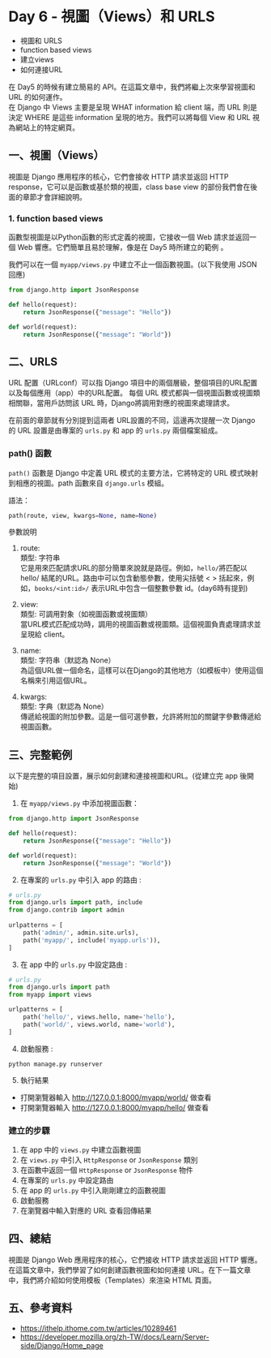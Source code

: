 # Day 6 - 視圖（Views）和 URLS

- 視圖和 URLS
- function based views
- 建立views
- 如何連接URL

在 Day5 的時候有建立簡易的 API。在這篇文章中，我們將繼上次來學習視圖和 URL 的如何運作。  
在 Django 中 Views 主要是呈現 WHAT information 給 client 端，而 URL 則是決定 WHERE 是這些 information 呈現的地方。我們可以將每個 View 和 URL 視為網站上的特定網頁。

## 一、視圖（Views）

視圖是 Django 應用程序的核心，它們會接收 HTTP 請求並返回 HTTP response，它可以是函數或基於類的視圖，class base view 的部份我們會在後面的章節才會詳細說明。


### 1. function based views
函數型視圖是以Python函數的形式定義的視圖，它接收一個 Web 請求並返回一個 Web 響應。它們簡單且易於理解，像是在 Day5 時所建立的範例 。

我們可以在一個 `myapp/views.py` 中建立不止一個函數視圖。(以下我使用 JSON 回應)
```python
from django.http import JsonResponse

def hello(request):
    return JsonResponse({"message": "Hello"})

def world(request):
    return JsonResponse({"message": "World"})
```

## 二、URLS
URL 配置（URLconf）可以指 Django 項目中的兩個層級，整個項目的URL配置以及每個應用（app）中的URL配置。
每個 URL 模式都與一個視圖函數或視圖類相關聯，當用戶訪問該 URL 時，Django將調用對應的視圖來處理請求。

在前面的章節就有分別提到這兩者 URL設置的不同，這邊再次提醒一次 Django 的 URL 設置是由專案的 `urls.py` 和 app 的 `urls.py` 兩個檔案組成。

### path() 函數
`path()` 函數是 Django 中定義 URL 模式的主要方法，它將特定的 URL 模式映射到相應的視圖。path 函數來自 `django.urls` 模組。

語法：
```python
path(route, view, kwargs=None, name=None)
```
參數說明
1. route:  
類型: 字符串  
它是用來匹配請求URL的部分簡單來說就是路徑。例如，`hello/`將匹配以 hello/ 結尾的URL。路由中可以包含動態參數，使用尖括號 < > 括起來，例如，`books/<int:id>/` 表示URL中包含一個整數參數 id。(day6時有提到)

2. view:  
類型: 可調用對象（如視圖函數或視圖類）  
當URL模式匹配成功時，調用的視圖函數或視圖類。這個視圖負責處理請求並呈現給 client。

3. name:  
類型: 字符串（默認為 None）  
為這個URL做一個命名，這樣可以在Django的其他地方（如模板中）使用這個名稱來引用這個URL。


4. kwargs:  
類型: 字典（默認為 None）  
傳遞給視圖的附加參數。這是一個可選參數，允許將附加的關鍵字參數傳遞給視圖函數。


## 三、完整範例
以下是完整的項目設置，展示如何創建和連接視圖和URL。(從建立完 app 後開始)

1. 在 `myapp/views.py` 中添加視圖函數：
```python
from django.http import JsonResponse

def hello(request):
    return JsonResponse({"message": "Hello"})

def world(request):
    return JsonResponse({"message": "World"})
```

2. 在專案的 `urls.py` 中引入 app 的路由 :
```python
# urls.py
from django.urls import path, include
from django.contrib import admin
    
urlpatterns = [
    path('admin/', admin.site.urls),
    path('myapp/', include('myapp.urls')),
]
```

3. 在 app 中的 `urls.py` 中設定路由 :
```python
# urls.py
from django.urls import path
from myapp import views

urlpatterns = [
    path('hello/', views.hello, name='hello'),
    path('world/', views.world, name='world'),
]
```

4. 啟動服務 :
```commandline
python manage.py runserver
```

5. 執行結果
- 打開瀏覽器輸入 http://127.0.0.1:8000/myapp/world/ 做查看
- 打開瀏覽器輸入 http://127.0.0.1:8000/myapp/hello/ 做查看

### 建立的步驟
1. 在 app 中的 `views.py` 中建立函數視圖
2. 在 `views.py` 中引入 `HttpResponse` or `JsonResponse` 類別
3. 在函數中返回一個 `HttpResponse` or `JsonResponse` 物件
4. 在專案的 `urls.py` 中設定路由
5. 在 app 的 `urls.py` 中引入剛剛建立的函數視圖
6. 啟動服務
7. 在瀏覽器中輸入對應的 URL 查看回傳結果


## 四、總結
視圖是 Django Web 應用程序的核心，它們接收 HTTP 請求並返回 HTTP 響應。在這篇文章中，我們學習了如何創建函數視圖和如何連接 URL。在下一篇文章中，我們將介紹如何使用模板（Templates）來渲染 HTML 頁面。

## 五、參考資料
- https://ithelp.ithome.com.tw/articles/10289461
- https://developer.mozilla.org/zh-TW/docs/Learn/Server-side/Django/Home_page